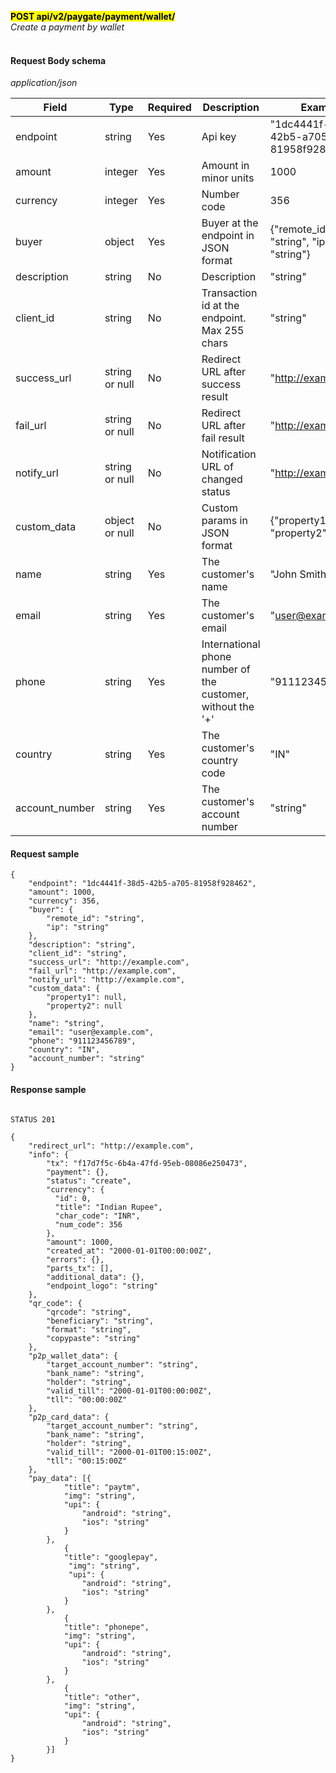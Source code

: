 **<mark>POST api/v2/paygate/payment/wallet/</mark><br/>**
*Create a payment by wallet<br/><br/>*


#### Request Body schema
*application/json*

| Field             | Type                 | Required | Description                                                 | Example                                 |
|-------------------|----------------------|----------|-------------------------------------------------------------|-----------------------------------------|
| endpoint          | string <uuid>        | Yes      | Api key                                                     | "1dc4441f-38d5-42b5-a705-81958f928462"  |
| amount            | integer              | Yes      | Amount in minor units                                       | 1000                                    | 
| currency          | integer              | Yes      | Number code                                                 | 356                                     |
| buyer             | object               | Yes      | Buyer at the endpoint in JSON format                        | {"remote_id": "string", "ip": "string"} |
| description       | string               | No       | Description                                                 | "string"                                |
| client_id         | string               | No       | Transaction id at the endpoint. <br/>Max 255 chars          | "string"                                |
| success_url       | string or null <uri> | No       | Redirect URL after success result                           | "http://example.com"                    |
| fail_url          | string or null <uri> | No       | Redirect URL after fail result                              | "http://example.com"                    |
| notify_url        | string or null <uri> | No       | Notification URL of changed status                          | "http://example.com"                    |
| custom_data       | object or null       | No       | Custom params in JSON format                                | {"property1": null, "property2": null}  |
| name              | string               | Yes      | The customer's name                                         | "John Smith"                            |
| email             | string <email>       | Yes      | The customer's email                                        | "user@example.com"                      |
| phone             | string               | Yes      | International phone number of the customer, without the '+' | "911123456789"                          |
| country           | string               | Yes      | The customer's country code                                 | "IN"                                    |
| account_number    | string               | Yes      | The customer's account number                               | "string"                                |

#### Request sample<br/>
```
{
    "endpoint": "1dc4441f-38d5-42b5-a705-81958f928462",
    "amount": 1000,
    "currency": 356,
    "buyer": {
        "remote_id": "string",
        "ip": "string"
    },
    "description": "string",
    "client_id": "string",
    "success_url": "http://example.com",
    "fail_url": "http://example.com",
    "notify_url": "http://example.com",
    "custom_data": {
        "property1": null,
        "property2": null
    },
    "name": "string",
    "email": "user@example.com",
    "phone": "911123456789",
    "country": "IN",
    "account_number": "string"
}
```

#### Response sample
```

STATUS 201

{
    "redirect_url": "http://example.com",
    "info": {
        "tx": "f17d7f5c-6b4a-47fd-95eb-08086e250473",
        "payment": {},
        "status": "create",
        "currency": {
          "id": 0,
          "title": "Indian Rupee",
          "char_code": "INR",
          "num_code": 356
        },
        "amount": 1000,
        "created_at": "2000-01-01T00:00:00Z",
        "errors": {},
        "parts_tx": [],
        "additional_data": {},
        "endpoint_logo": "string"
    },
    "qr_code": {
        "qrcode": "string",
        "beneficiary": "string",
        "format": "string",
        "copypaste": "string"
    },
    "p2p_wallet_data": {
        "target_account_number": "string",
        "bank_name": "string",
        "holder": "string",
        "valid_till": "2000-01-01T00:00:00Z",
        "tll": "00:00:00Z"
    },
    "p2p_card_data": {
        "target_account_number": "string",
        "bank_name": "string",
        "holder": "string",
        "valid_till": "2000-01-01T00:15:00Z",
        "tll": "00:15:00Z"
    },
    "pay_data": [{
            "title": "paytm",
            "img": "string",
            "upi": {
                "android": "string",
                "ios": "string"
            }
        },
            {
            "title": "googlepay",
             "img": "string",
             "upi": {
                "android": "string",
                "ios": "string"
            }
        },
            {
            "title": "phonepe",
            "img": "string",
            "upi": {
                "android": "string",
                "ios": "string"
            }
        },
            {
            "title": "other",
            "img": "string",
            "upi": {
                "android": "string",
                "ios": "string"
            }
        }]
}
```

  